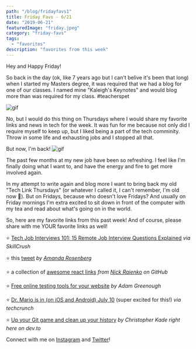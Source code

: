 ```yaml
---
path: "/blog/fridayfavs1"
title: Friday Favs - 6/21
date: "2019-06-21"
featuredImage: "friday.jpeg"
category: "friday-favs"
tags:
  - "favorites"
description: "favorites from this week"
---
```


Hey and Happy Friday!

So back in the day (ok, like 7 years ago but I can't belive it's been that long) when I started my Masters degree, it was required that we had a blog for one of our classes. I named mine "Kaleigh's Keynotes" and would blog more than was required for my class. #teacherspet

![gif](https://media.giphy.com/media/pI2paNxecnUNW/giphy.gif)

No, but I would do this thing on Thursdays where I would share my favorite links and news in tech for the week. It was fun for me because not only did I require myself to keep up, but I liked being a part of the tech comminity. Throw in some life and exhausting jobs and I stopped all that.

But now, I'm back!
![gif](https://media.giphy.com/media/119gdJbeNRRepO/giphy.gif)

The past few months at my new job have been so refreshing. I feel like I'm finally doing what I want to, and have the energy and fire to get more involved again.

In my attempt to write again and blog more I want to bring back my old "Tech Link Thursdays" (or whatever I called it, I can't remember, I'm old now 👵). But on Fridays, because who doesn't love Fridays? And usually on Friday mornings I'm extra excited to sit down in front of the computer with my tea and read about what's going on in the world.

So, here are my favorite links from this past week! And of course, please share with me YOUR favorite links as well!

⭐️ [Tech Job Interviews 101: 15 Remote Job Interview Questions Explained](https://skillcrush.com/2019/06/17/remote-interview-questions/) _via SkillCrush_

⭐️ this [tweet](https://twitter.com/AmandaRosenberg/status/1141107799100809216) _by [Amanda Rosenberg](https://twitter.com/AmandaRosenberg)_

⭐️ a collection of [awesome react links](https://github.com/enaqx/awesome-react) _from [Nick Raienko](https://github.com/enaqx) on GitHub_

⭐️ [Free online testing tools for your website](https://adamgreenough.me/blog/free-online-testing-tools-for-your-website/) _by Adam Greenough_

⭐️ [Dr. Mario is in (on iOS and Android) July 10](https://techcrunch.com/2019/06/18/dr-mario-is-in-on-ios-and-android-july-10/) (super excited for this!) _via techcrunch_

⭐️ [Up your Git game and clean up your history](https://dev.to/christopherkade/up-your-git-game-and-clean-up-your-history-4j3j) _by Christopher Kade right here on dev.to_

Connect with me on [Instagram](https://instagram.com/klgh.js) and [Twitter](https://twitter.com/kaleighscruggs)!
